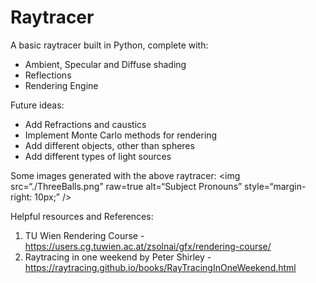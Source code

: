 # Raytracer

A basic raytracer built in Python, complete with:
- Ambient, Specular and Diffuse shading
- Reflections
- Rendering Engine

Future ideas:
- Add Refractions and caustics
- Implement Monte Carlo methods for rendering
- Add different objects, other than spheres
- Add different types of light sources

Some images generated with the above raytracer:
<img
src=“./ThreeBalls.png”
raw=true
alt=“Subject Pronouns”
style=“margin-right: 10px;”
/>

Helpful resources and References:
1. TU Wien Rendering Course - https://users.cg.tuwien.ac.at/zsolnai/gfx/rendering-course/
2. Raytracing in one weekend by Peter Shirley - https://raytracing.github.io/books/RayTracingInOneWeekend.html

